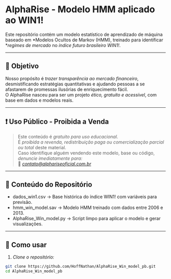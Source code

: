 # AlphaRise - Modelo HMM aplicado ao WIN1!

Este repositório contém um modelo estatístico de aprendizado de máquina baseado em *Modelos Ocultos de Markov (HMM), treinado para identificar **regimes de mercado* no *índice futuro brasileiro WIN1!*.

---

## 📌 Objetivo

Nosso propósito é *trazer transparência ao mercado financeiro*, desmistificando estratégias quantitativas e ajudando pessoas a se afastarem de promessas ilusórias de enriquecimento fácil.  
O AlphaRise nasceu para ser um projeto *ético, gratuito e acessível*, com base em dados e modelos reais.

---

## ❗ Uso Público - Proibida a Venda

> Este conteúdo é *gratuito para uso educacional*.  
> É *proibida a revenda, redistribuição paga ou comercialização parcial ou total* deste material.  
> Caso identifique alguém vendendo este modelo, base ou código, *denuncie imediatamente para:*  
📩 *contato@alphariseoficial.com.br*

---

## 📁 Conteúdo do Repositório

- dados_win1.csv → Base histórica do índice WIN1! com variáveis para previsão.
- hmm_win_model.sav → Modelo HMM treinado com dados entre 2006 e 2013.
- AlphaRise_Win_model.py → Script limpo para aplicar o modelo e gerar visualizações.

---

## 🚀 Como usar

1. *Clone o repositório:*
```bash
git clone https://github.com/HoffNathan/AlphaRise_Win_model_pb.git
cd AlphaRise_Win_model_pb
